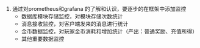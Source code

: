 1. 通过对prometheus和grafana 的了解和认识，要逐步的在框架中添加监控
    - 数据库模块存储监控，对模块存储次数统计
    - 消息接收监控，对客户端发来的消息进行统计
    - 金币数据监控，对玩家金币消耗和增加统计（产出：普通奖励、充值所得）
    - 其他重要数据监控